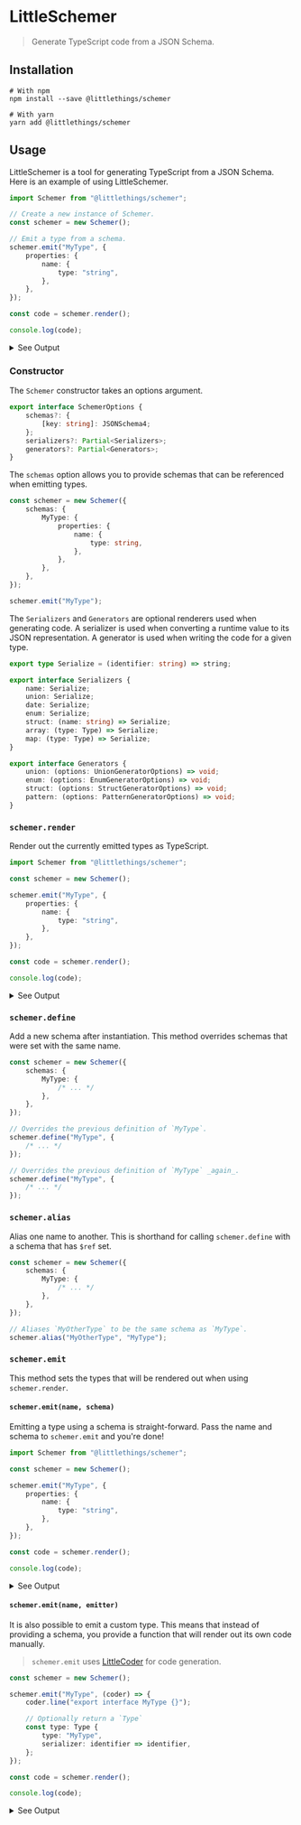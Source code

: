 # LittleSchemer

> Generate TypeScript code from a JSON Schema.

## Installation

```shell
# With npm
npm install --save @littlethings/schemer

# With yarn
yarn add @littlethings/schemer
```

## Usage

LittleSchemer is a tool for generating TypeScript
from a JSON Schema. Here is an example of using
LittleSchemer.

```ts
import Schemer from "@littlethings/schemer";

// Create a new instance of Schemer.
const schemer = new Schemer();

// Emit a type from a schema.
schemer.emit("MyType", {
	properties: {
		name: {
			type: "string",
		},
	},
});

const code = schemer.render();

console.log(code);
```

<details>
<summary>See Output</summary>

```js
export interface MyType {
	readonly name?: string;
}

export const serializeMyType = (options: MyType | undefined) => {
	if (options === undefined) return undefined;
	const result = {
		"name": options.name,
	};
	return result;
};
```

</details>

### Constructor

The `Schemer` constructor takes an options
argument.

```ts
export interface SchemerOptions {
	schemas?: {
		[key: string]: JSONSchema4;
	};
	serializers?: Partial<Serializers>;
	generators?: Partial<Generators>;
}
```

The `schemas` option allows you to provide schemas
that can be referenced when emitting types.

```ts
const schemer = new Schemer({
	schemas: {
		MyType: {
			properties: {
				name: {
					type: string,
				},
			},
		},
	},
});

schemer.emit("MyType");
```

The `Serializers` and `Generators` are optional
renderers used when generating code. A serializer
is used when converting a runtime value to its JSON
representation. A generator is used when writing the
code for a given type.

```ts
export type Serialize = (identifier: string) => string;

export interface Serializers {
	name: Serialize;
	union: Serialize;
	date: Serialize;
	enum: Serialize;
	struct: (name: string) => Serialize;
	array: (type: Type) => Serialize;
	map: (type: Type) => Serialize;
}
```

```ts
export interface Generators {
	union: (options: UnionGeneratorOptions) => void;
	enum: (options: EnumGeneratorOptions) => void;
	struct: (options: StructGeneratorOptions) => void;
	pattern: (options: PatternGeneratorOptions) => void;
}
```

### `schemer.render`

Render out the currently emitted types as
TypeScript.

```ts
import Schemer from "@littlethings/schemer";

const schemer = new Schemer();

schemer.emit("MyType", {
	properties: {
		name: {
			type: "string",
		},
	},
});

const code = schemer.render();

console.log(code);
```

<details>
<summary>See Output</summary>

```js
export interface MyType {
	readonly name?: string;
}

export const serializeMyType = (options: MyType | undefined) => {
	if (options === undefined) return undefined;
	const result = {
		"name": options.name,
	};
	return result;
};
```

</details>

### `schemer.define`

Add a new schema after instantiation. This
method overrides schemas that were set with
the same name.

```ts
const schemer = new Schemer({
	schemas: {
		MyType: {
			/* ... */
		},
	},
});

// Overrides the previous definition of `MyType`.
schemer.define("MyType", {
	/* ... */
});

// Overrides the previous definition of `MyType` _again_.
schemer.define("MyType", {
	/* ... */
});
```

### `schemer.alias`

Alias one name to another. This is shorthand for
calling `schemer.define` with a schema that has
`$ref` set.

```ts
const schemer = new Schemer({
	schemas: {
		MyType: {
			/* ... */
		},
	},
});

// Aliases `MyOtherType` to be the same schema as `MyType`.
schemer.alias("MyOtherType", "MyType");
```

### `schemer.emit`

This method sets the types that will be rendered out
when using `schemer.render`.

#### `schemer.emit(name, schema)`

Emitting a type using a schema is straight-forward.
Pass the name and schema to `schemer.emit` and you're
done!

```ts
import Schemer from "@littlethings/schemer";

const schemer = new Schemer();

schemer.emit("MyType", {
	properties: {
		name: {
			type: "string",
		},
	},
});

const code = schemer.render();

console.log(code);
```

<details>
<summary>See Output</summary>

```js
export interface MyType {
	readonly name?: string;
}

export const serializeMyType = (options: MyType | undefined) => {
	if (options === undefined) return undefined;
	const result = {
		"name": options.name,
	};
	return result;
};
```

</details>

#### `schemer.emit(name, emitter)`

It is also possible to emit a custom type. This means
that instead of providing a schema, you provide a
function that will render out its own code manually.

> `schemer.emit` uses [LittleCoder](https://npm.im/@littlethings/coder)
> for code generation.

```ts
const schemer = new Schemer();

schemer.emit("MyType", (coder) => {
	coder.line("export interface MyType {}");

	// Optionally return a `Type`
	const type: Type {
		type: "MyType",
		serializer: identifier => identifier,
	};
});

const code = schemer.render();

console.log(code);
```

<details>
<summary>See Output</summary>

```js
export interface MyType {}
```

</details>
